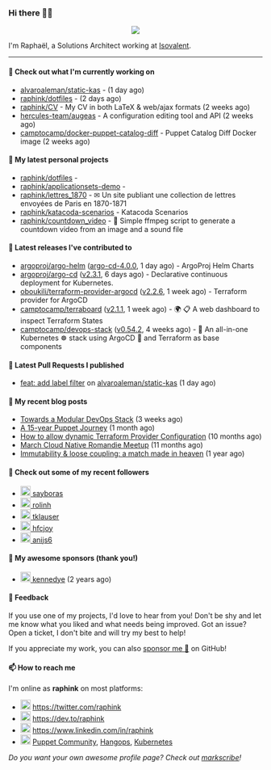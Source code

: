 ### Hi there 👋🏼


<p align="center">
  <a href="https://github.com/ryo-ma/github-profile-trophy"><img src="https://github-profile-trophy.vercel.app/?username=raphink&theme=darkhub&margin-w=15&margin-h=15&no-frame=true&column=5"/></a>
</p>


I'm Raphaël, a Solutions Architect working at [Isovalent](https://github.com/isovalent).

<hr />


#### 👷 Check out what I'm currently working on

- [alvaroaleman/static-kas](https://github.com/alvaroaleman/static-kas) -  (1 day ago)
- [raphink/dotfiles](https://github.com/raphink/dotfiles) -  (2 days ago)
- [raphink/CV](https://github.com/raphink/CV) - My CV in both LaTeX &amp; web/ajax formats (2 weeks ago)
- [hercules-team/augeas](https://github.com/hercules-team/augeas) - A configuration editing tool and API (2 weeks ago)
- [camptocamp/docker-puppet-catalog-diff](https://github.com/camptocamp/docker-puppet-catalog-diff) - Puppet Catalog Diff Docker image (2 weeks ago)

#### 🌱 My latest personal projects

- [raphink/dotfiles](https://github.com/raphink/dotfiles) - 
- [raphink/applicationsets-demo](https://github.com/raphink/applicationsets-demo) - 
- [raphink/lettres_1870](https://github.com/raphink/lettres_1870) - ✉ Un site publiant une collection de lettres envoyées de Paris en 1870-1871
- [raphink/katacoda-scenarios](https://github.com/raphink/katacoda-scenarios) - Katacoda Scenarios
- [raphink/countdown_video](https://github.com/raphink/countdown_video) - 🎥 Simple ffmpeg script to generate a countdown video from an image and a sound file

#### 🔭 Latest releases I've contributed to

- [argoproj/argo-helm](https://github.com/argoproj/argo-helm) ([argo-cd-4.0.0](https://github.com/argoproj/argo-helm/releases/tag/argo-cd-4.0.0), 1 day ago) - ArgoProj Helm Charts
- [argoproj/argo-cd](https://github.com/argoproj/argo-cd) ([v2.3.1](https://github.com/argoproj/argo-cd/releases/tag/v2.3.1), 6 days ago) - Declarative continuous deployment for Kubernetes.
- [oboukili/terraform-provider-argocd](https://github.com/oboukili/terraform-provider-argocd) ([v2.2.6](https://github.com/oboukili/terraform-provider-argocd/releases/tag/v2.2.6), 1 week ago) - Terraform provider for ArgoCD 
- [camptocamp/terraboard](https://github.com/camptocamp/terraboard) ([v2.1.1](https://github.com/camptocamp/terraboard/releases/tag/v2.1.1), 1 week ago) - :earth_africa: :clipboard:  A web dashboard to inspect Terraform States 
- [camptocamp/devops-stack](https://github.com/camptocamp/devops-stack) ([v0.54.2](https://github.com/camptocamp/devops-stack/releases/tag/v0.54.2), 4 weeks ago) - 🌊 An all-in-one Kubernetes ☸ stack using ArgoCD 🐙 and Terraform as base components

#### 🔨 Latest Pull Requests I published

- [feat: add label filter](https://github.com/alvaroaleman/static-kas/pull/11) on [alvaroaleman/static-kas](https://github.com/alvaroaleman/static-kas) (1 day ago)

#### 📜 My recent blog posts

- [Towards a Modular DevOps Stack](https://dev.to/camptocamp-ops/towards-a-modular-devops-stack-257c) (3 weeks ago)
- [A 15-year Puppet Journey](https://dev.to/raphink/a-15-year-puppet-journey-4o39) (1 month ago)
- [How to allow dynamic Terraform Provider Configuration](https://dev.to/camptocamp-ops/how-to-allow-dynamic-terraform-provider-configuration-20ik) (10 months ago)
- [March Cloud Native Romandie Meetup](https://dev.to/camptocamp-ops/march-cloud-native-romandie-meetup-o2f) (11 months ago)
- [Immutability &amp; loose coupling: a match made in heaven](https://dev.to/camptocamp-ops/immutability-loose-coupling-a-match-made-in-heaven-37kl) (1 year ago)

#### 👥 Check out some of my recent followers

- [<img src="https://avatars.githubusercontent.com/u/9019229?u=434a8656f0f0917d35fe56322c81811036ec0e0c&amp;v=4" height="20"/> sayboras](https://github.com/sayboras)
- [<img src="https://avatars.githubusercontent.com/u/1324157?u=332bbba4a61beeccd2755f02abf57740fd3a456d&amp;v=4" height="20"/> rolinh](https://github.com/rolinh)
- [<img src="https://avatars.githubusercontent.com/u/539708?v=4" height="20"/> tklauser](https://github.com/tklauser)
- [<img src="https://avatars.githubusercontent.com/u/101277285?v=4" height="20"/> hfcjoy](https://github.com/hfcjoy)
- [<img src="https://avatars.githubusercontent.com/u/93306576?v=4" height="20"/> anijs6](https://github.com/anijs6)


#### 💚 My awesome sponsors (thank you!)

- [<img src="https://avatars.githubusercontent.com/u/1110127?v=4" height="20"/> kennedye](https://github.com/kennedye) (2 years ago)


#### 💬 Feedback

If you use one of my projects, I'd love to hear from you!
Don't be shy and let me know what you liked and what needs being improved.
Got an issue? Open a ticket, I don't bite and will try my best to help!

If you appreciate my work, you can also [sponsor me 💚](https://github.com/sponsors/raphink) on GitHub!


#### 📫 How to reach me

I'm online as **raphink** on most platforms:

- <img src="https://raw.githubusercontent.com/FortAwesome/Font-Awesome/master/svgs/brands/twitter.svg" width="20" alt="Twitter" /> https://twitter.com/raphink
- <img src="https://raw.githubusercontent.com/FortAwesome/Font-Awesome/master/svgs/brands/dev.svg" width="20" alt="Blog" /> https://dev.to/raphink
- <img src="https://raw.githubusercontent.com/FortAwesome/Font-Awesome/master/svgs/brands/linkedin.svg" width="20" alt="LinkedIn" /> https://www.linkedin.com/in/raphink
- <img src="https://raw.githubusercontent.com/FortAwesome/Font-Awesome/master/svgs/brands/slack.svg" width="20" alt="Slack" /> [Puppet Community](https://slack.puppet.com/), [Hangops](https://signup.hangops.com/), [Kubernetes](https://slack.k8s.io/)

*Do you want your own awesome profile page? Check out [markscribe](https://github.com/muesli/markscribe)!*
